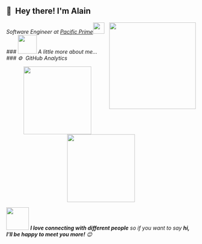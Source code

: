 ## 👋 &nbsp;Hey there! I'm Alain

<p><em>Software Engineer at <a href="http://www.pacificprime.com">Pacific Prime</a><img src="https://media.giphy.com/media/WUlplcMpOCEmTGBtBW/giphy.gif" width="30"> 
<img align='right' src="https://media.giphy.com/media/M9gbBd9nbDrOTu1Mqx/giphy.gif" width="230">
### <img src="https://media.giphy.com/media/VgCDAzcKvsR6OM0uWg/giphy.gif" width="50"> A little more about me...  
### ⚙️ &nbsp;GitHub Analytics

<p align="center">
<a href="https://github.com/AVS1508">
  <img height="180em" src="https://github-readme-stats-eight-theta.vercel.app/api?username=alaindimabuyo&show_icons=true&theme=vue-dark&include_all_commits=true&count_private=true" />
  <img height="180em" src="https://github-readme-stats-eight-theta.vercel.app/api/top-langs/?username=alaindimabuyo&layout=compact&exclude_lang=java+r&theme=vue-dark" />
</a>
</p>

<img src="https://media.giphy.com/media/LnQjpWaON8nhr21vNW/giphy.gif" width="60"> <em><b>I love connecting with different people</b> so if you want to say <b>hi, I'll be happy to meet you more!</b> 😊</em>

